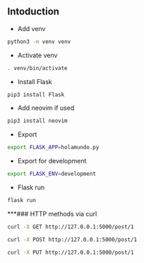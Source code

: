 ## Intoduction
* Add venv
```sh
python3 -m venv venv
```
* Activate venv
```sh
. venv/bin/activate
```
* Install Flask
```sh
pip3 install Flask
```
* Add neovim if used
```sh
pip3 install neovim
```
* Export 
```sh
export FLASK_APP=holamundo.py
```
* Export for development
```sh
export FLASK_ENV=development
```
* Flask run
```sh
flask run
```
***### HTTP methods via curl
```sh
curl -X GET http://127.0.0.1:5000/post/1
```
```sh
curl -X POST http://127.0.0.1:5000/post/1
```
```sh
curl -X PUT http://127.0.0.1:5000/post/1
```
